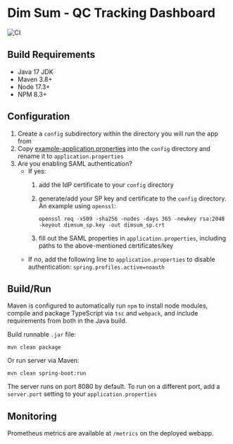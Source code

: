 # Dim Sum - QC Tracking Dashboard

![CI](https://github.com/oicr-gsi/dimsum/actions/workflows/ci.yml/badge.svg)

## Build Requirements

* Java 17 JDK
* Maven 3.8+
* Node 17.3+
* NPM 8.3+

## Configuration

1. Create a `config` subdirectory within the directory you will run the app from
2. Copy [example-application.properties](example-application.properties) into the `config`
   directory and rename it to `application.properties`
3. Are you enabling SAML authentication?
   * If yes:
     1. add the IdP certificate to your `config` directory
     2. generate/add your SP key and certificate to the `config` directory. An example using `openssl`:
     
        `openssl req -x509 -sha256 -nodes -days 365 -newkey rsa:2048 -keyout dimsum_sp.key -out dimsum_sp.crt`

     3. fill out the SAML properties in `application.properties`, including paths to the
        above-mentioned certificates/key
   * If no, add the following line to `application.properties` to disable authentication:
     `spring.profiles.active=noauth`

## Build/Run

Maven is configured to automatically run `npm` to install node modules, compile and package
TypeScript via `tsc` and `webpack`, and include requirements from both in the Java build.

Build runnable `.jar` file: 

`mvn clean package`

Or run server via Maven:

`mvn clean spring-boot:run`

The server runs on port 8080 by default. To run on a different port, add a `server.port` setting
to your `application.properties`

## Monitoring

Prometheus metrics are available at `/metrics` on the deployed webapp.
